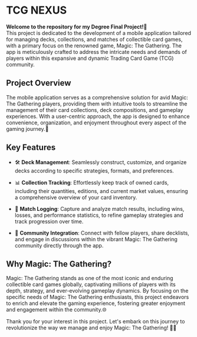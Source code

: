 # TCG NEXUS
**Welcome to the repository for my Degree Final Project!**🌟 <br/>
This project is dedicated to the development of a mobile application tailored for managing decks, collections, and matches of collectible card games, with a primary focus on the renowned game, Magic: The Gathering. The app is meticulously crafted to address the intricate needs and demands of players within this expansive and dynamic Trading Card Game (TCG) community.

## Project Overview

The mobile application serves as a comprehensive solution for avid Magic: The Gathering players, providing them with intuitive tools to streamline the management of their card collections, deck compositions, and gameplay experiences. With a user-centric approach, the app is designed to enhance convenience, organization, and enjoyment throughout every aspect of the gaming journey.📱

## Key Features

- 🛠️ **Deck Management**: Seamlessly construct, customize, and organize decks according to specific strategies, formats, and preferences.
  
- 📊 **Collection Tracking**: Effortlessly keep track of owned cards, including their quantities, editions, and current market values, ensuring a comprehensive overview of your card inventory.
  
- 📝 **Match Logging**: Capture and analyze match results, including wins, losses, and performance statistics, to refine gameplay strategies and track progression over time.

- 🤝 **Community Integration**: Connect with fellow players, share decklists, and engage in discussions within the vibrant Magic: The Gathering community directly through the app.

## Why Magic: The Gathering?

Magic: The Gathering stands as one of the most iconic and enduring collectible card games globally, captivating millions of players with its depth, strategy, and ever-evolving gameplay dynamics. By focusing on the specific needs of Magic: The Gathering enthusiasts, this project endeavors to enrich and elevate the gaming experience, fostering greater enjoyment and engagement within the community.🌐

Thank you for your interest in this project. Let's embark on this journey to revolutionize the way we manage and enjoy Magic: The Gathering! 🚀✨
